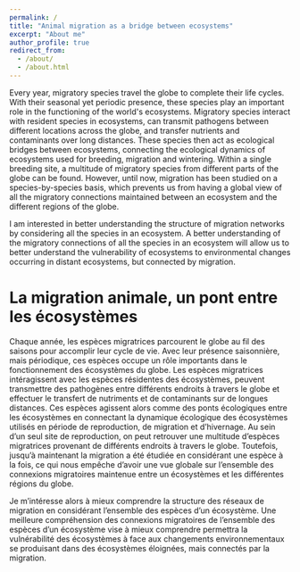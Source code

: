 ```yaml
---
permalink: /
title: "Animal migration as a bridge between ecosystems"
excerpt: "About me"
author_profile: true
redirect_from: 
  - /about/
  - /about.html
---
```


Every year, migratory species travel the globe to complete their life cycles. With their seasonal yet periodic presence, these species play an important role in the functioning of the world's ecosystems. Migratory species interact with resident species in ecosystems, can transmit pathogens between different locations across the globe, and transfer nutrients and contaminants over long distances. These species then act as ecological bridges between ecosystems, connecting the ecological dynamics of ecosystems used for breeding, migration and wintering. Within a single breeding site, a multitude of migratory species from different parts of the globe can be found. However, until now, migration has been studied on a species-by-species basis, which prevents us from having a global view of all the migratory connections maintained between an ecosystem and the different regions of the globe.

I am interested in better understanding the structure of migration networks by considering all the species in an ecosystem. A better understanding of the migratory connections of all the species in an ecosystem will allow us to better understand the vulnerability of ecosystems to environmental changes occurring in distant ecosystems, but connected by migration.

La migration animale, un pont entre les écosystèmes
======
Chaque année, les espèces migratrices parcourent le globe au fil des saisons pour accomplir leur cycle de vie. Avec leur présence saisonnière, mais périodique, ces espèces occupe un rôle importants dans le fonctionnement des écosystèmes du globe. Les espèces migratrices intéragissent avec les espèces résidentes des écosystèmes, peuvent transmettre des pathogènes entre différents endroits à travers le globe et effectuer le transfert de nutriments et de contaminants sur de longues distances. Ces espèces agissent alors comme des ponts écologiques entre les écosystèmes en connectant la dynamique écologique des écosystèmes utilisés en période de reproduction, de migration et d’hivernage. Au sein d’un seul site de reproduction, on peut retrouver une multitude d’espèces migratrices provenant de différents endroits à travers le globe. Toutefois, jusqu’à maintenant la migration a été étudiée en considérant une espèce à la fois, ce qui nous empêche d’avoir une vue globale sur l’ensemble des connexions migratoires maintenue entre un écosystèmes et les différentes régions du globe.

 Je m’intéresse alors à mieux comprendre la structure des réseaux de migration en considérant l’ensemble des espèces d’un écosystème. Une meilleure compréhension des connexions migratoires de l’ensemble des espèces d’un écosystème vise à mieux comprendre permettra la vulnérabilité des écosystèmes à face aux changements environnementaux se produisant dans des écosystèmes éloignées, mais connectés par la migration.
